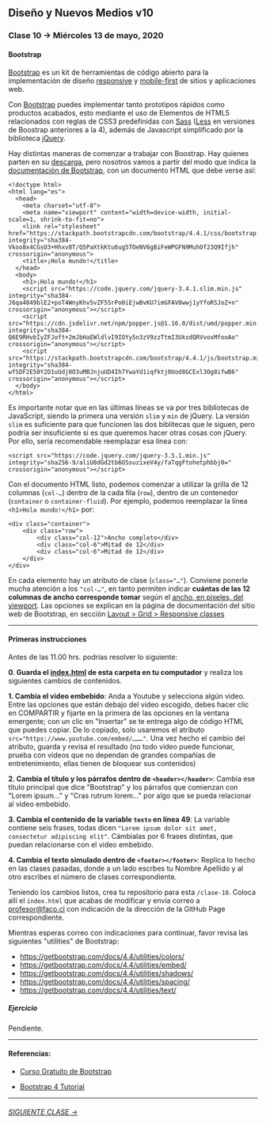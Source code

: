## Diseño y Nuevos Medios v10 

### Clase 10 → Miércoles 13 de mayo, 2020

#### Bootstrap

[Bootstrap](https://getbootstrap.com/) es un kit de herramientas de código abierto para la implementación de diseño [responsive](https://es.wikipedia.org/wiki/Dise%C3%B1o_web_adaptable) y [mobile-first](https://en.ryte.com/wiki/Mobile_First) de sitios y aplicaciones web. 

Con [Bootstrap](https://getbootstrap.com/) puedes implementar tanto prototipos rápidos como productos acabados, esto mediante el uso de Elementos de HTML5 relacionados con reglas de CSS3 predefinidas con [Sass](https://sass-lang.com/) ([Less](http://lesscss.org/) en versiones de Boostrap anteriores a la 4), además de Javascript simplificado por la biblioteca [jQuery](https://jquery.com/).

Hay distintas maneras de comenzar a trabajar con Boostrap. Hay quienes parten en su [descarga](https://getbootstrap.com/docs/4.0/getting-started/download/), pero nosotros vamos a partir del modo que indica la [documentación de Bootstrap](https://getbootstrap.com/docs/4.4/getting-started/introduction/#starter-template), con un documento HTML que debe verse así: 

```
<!doctype html>
<html lang="es">
  <head>
    <meta charset="utf-8">
    <meta name="viewport" content="width=device-width, initial-scale=1, shrink-to-fit=no">
    <link rel="stylesheet" href="https://stackpath.bootstrapcdn.com/bootstrap/4.4.1/css/bootstrap.min.css" integrity="sha384-Vkoo8x4CGsO3+Hhxv8T/Q5PaXtkKtu6ug5TOeNV6gBiFeWPGFN9MuhOf23Q9Ifjh" crossorigin="anonymous">
    <title>¡Hola mundo!</title>
  </head>
  <body>
    <h1>¡Hola mundo!</h1>
    <script src="https://code.jquery.com/jquery-3.4.1.slim.min.js" integrity="sha384-J6qa4849blE2+poT4WnyKhv5vZF5SrPo0iEjwBvKU7imGFAV0wwj1yYfoRSJoZ+n" crossorigin="anonymous"></script>
    <script src="https://cdn.jsdelivr.net/npm/popper.js@1.16.0/dist/umd/popper.min.js" integrity="sha384-Q6E9RHvbIyZFJoft+2mJbHaEWldlvI9IOYy5n3zV9zzTtmI3UksdQRVvoxMfooAo" crossorigin="anonymous"></script>
    <script src="https://stackpath.bootstrapcdn.com/bootstrap/4.4.1/js/bootstrap.min.js" integrity="sha384-wfSDF2E50Y2D1uUdj0O3uMBJnjuUD4Ih7YwaYd1iqfktj0Uod8GCExl3Og8ifwB6" crossorigin="anonymous"></script>
  </body>
</html>
```

Es importante notar que en las últimas líneas se va por tres bibliotecas de JavaScript, siendo la primera una versión `slim` y `min` de jQuery. La versión `slim` es suficiente para que funcionen las dos biblitecas que le siguen, pero podría ser insuficiente si es que queremos hacer otras cosas con jQuery. Por ello, sería recomendable reemplazar esa línea con:

```
<script src="https://code.jquery.com/jquery-3.5.1.min.js" integrity="sha256-9/aliU8dGd2tb6OSsuzixeV4y/faTqgFtohetphbbj0=" crossorigin="anonymous"></script>
```

Con el documento HTML listo, podemos comenzar a utilizar la grilla de 12 columnas (`col-…`) dentro de la cada fila (`row`), dentro de un contenedor (`container` o `container-fluid`). Por ejemplo, podemos reemplazar la línea `<h1>Hola mundo!</h1>` por:

```
<div class="container">
	<div class="row">
		<div class="col-12">Ancho completo</div>
		<div class="col-6">Mitad de 12</div>
		<div class="col-6">Mitad de 12</div>		
	</div>
</div>
```

En cada elemento hay un atributo de clase (`class="…"`). Conviene ponerle mucha atención a los `"col-…"`, en tanto permiten indicar **cuántas de las 12 columnas de ancho corresponde tomar** según el [ancho, en pixeles, del viewport](https://getbootstrap.com/docs/4.4/layout/grid/#grid-options). Las opciones se explican en la página de documentación del sitio web de Bootstrap, en sección [Layout > Grid > Responsive classes](https://getbootstrap.com/docs/4.4/layout/grid/#responsive-classes)

- - - - - - - - - - - - 

#### Primeras instrucciones

Antes de las 11.00 hrs. podrías resolver lo siguiente:

**0. Guarda el [index.html](https://profesorfaco.github.io/dno037-2020/clase-10/) de esta carpeta en tu computador** y realiza los siguientes cambios de contenidos. 

**1. Cambia el video embebido**: Anda a Youtube y selecciona algún video. Entre las opciones que están debajo del video escogido, debes hacer clic en COMPARTIR y fijarte en la primera de las opciones en la ventana emergente; con un clic en "Insertar" se te entrega algo de código HTML que puedes copiar. De lo copiado, solo usaremos el atributo `src="https://www.youtube.com/embed/………"`. Una vez hecho el cambio del atributo, guarda y revisa el resultado (no todo video puede funcionar, prueba con videos que no dependan de grandes compañías de entretenimiento, ellas tienen de bloquear sus contenidos) 

**2. Cambia el título y los párrafos dentro de `<header></header>`**: Cambia ese título principal que dice "Bootstrap" y los párrafos que comienzan con "Lorem ipsum…" y "Cras rutrum lorem…" por algo que se pueda relacionar al video embebido. 

**3. Cambia el contenido de la variable `texto` en línea 49**: La variable contiene seis frases, todas dicen `"Lorem ipsum dolor sit amet, consectetur adipiscing elit"`. Cámbialas por 6 frases distintas, que puedan relacionarse con el video embebido.

**4. Cambia el texto simulado dentro de `<footer></footer>`**:  Replica lo hecho en las clases pasadas, donde a un lado escrbes tu Nombre Apellido y al otro escribes el número de clases correspondiente.

Teniendo los cambios listos, crea tu repositorio para esta `/clase-10`. Coloca allí el `index.html` que acabas de modificar y envía correo a profesor@faco.cl con indicación de la dirección de la GitHub Page correspondiente.

Mientras esperas correo con indicaciones para continuar, favor revisa las siguientes "utilities" de Bootstrap:

- https://getbootstrap.com/docs/4.4/utilities/colors/
- https://getbootstrap.com/docs/4.4/utilities/embed/
- https://getbootstrap.com/docs/4.4/utilities/shadows/
- https://getbootstrap.com/docs/4.4/utilities/spacing/
- https://getbootstrap.com/docs/4.4/utilities/text/

##### Ejercicio

Pendiente.


- - - - - - 

#### Referencias:

- [Curso Gratuito de Bootstrap](https://codigofacilito.com/cursos/bootstrap)

- [Bootstrap 4 Tutorial](https://www.w3schools.com/bootstrap4/default.asp)

- - - - - - - 

###### [SIGUIENTE CLASE →](https://github.com/profesorfaco/dno037-2020/tree/gh-pages/clase-11)

